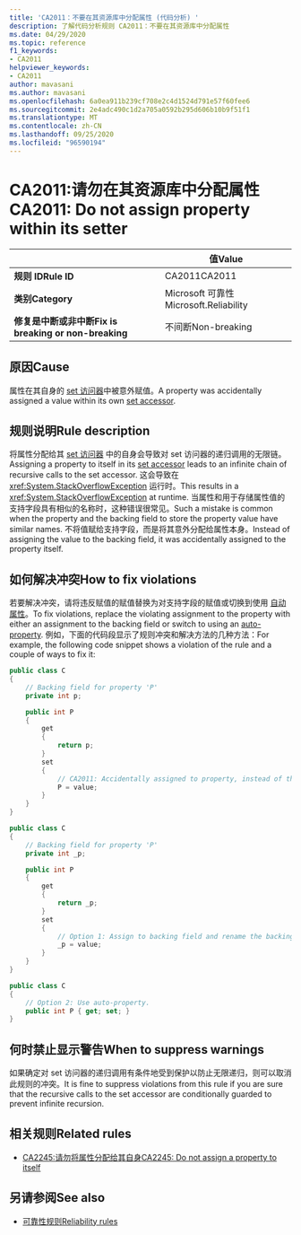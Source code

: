 ```yaml
---
title: 'CA2011：不要在其资源库中分配属性 (代码分析) '
description: 了解代码分析规则 CA2011：不要在其资源库中分配属性
ms.date: 04/29/2020
ms.topic: reference
f1_keywords:
- CA2011
helpviewer_keywords:
- CA2011
author: mavasani
ms.author: mavasani
ms.openlocfilehash: 6a0ea911b239cf708e2c4d1524d791e57f60fee6
ms.sourcegitcommit: 2e4adc490c1d2a705a0592b295d606b10b9f51f1
ms.translationtype: MT
ms.contentlocale: zh-CN
ms.lasthandoff: 09/25/2020
ms.locfileid: "96590194"
---
```

# <a name="ca2011-do-not-assign-property-within-its-setter"></a><span data-ttu-id="b7e6f-103">CA2011:请勿在其资源库中分配属性</span><span class="sxs-lookup"><span data-stu-id="b7e6f-103">CA2011: Do not assign property within its setter</span></span>

| | <span data-ttu-id="b7e6f-104">值</span><span class="sxs-lookup"><span data-stu-id="b7e6f-104">Value</span></span> |
|-|-|
| <span data-ttu-id="b7e6f-105">**规则 ID**</span><span class="sxs-lookup"><span data-stu-id="b7e6f-105">**Rule ID**</span></span> |<span data-ttu-id="b7e6f-106">CA2011</span><span class="sxs-lookup"><span data-stu-id="b7e6f-106">CA2011</span></span>|
| <span data-ttu-id="b7e6f-107">**类别**</span><span class="sxs-lookup"><span data-stu-id="b7e6f-107">**Category**</span></span> |<span data-ttu-id="b7e6f-108">Microsoft 可靠性</span><span class="sxs-lookup"><span data-stu-id="b7e6f-108">Microsoft.Reliability</span></span>|
| <span data-ttu-id="b7e6f-109">**修复是中断或非中断**</span><span class="sxs-lookup"><span data-stu-id="b7e6f-109">**Fix is breaking or non-breaking**</span></span> |<span data-ttu-id="b7e6f-110">不间断</span><span class="sxs-lookup"><span data-stu-id="b7e6f-110">Non-breaking</span></span>|

## <a name="cause"></a><span data-ttu-id="b7e6f-111">原因</span><span class="sxs-lookup"><span data-stu-id="b7e6f-111">Cause</span></span>

<span data-ttu-id="b7e6f-112">属性在其自身的 [set 访问器](../../../csharp/programming-guide/classes-and-structs/using-properties.md#the-set-accessor)中被意外赋值。</span><span class="sxs-lookup"><span data-stu-id="b7e6f-112">A property was accidentally assigned a value within its own [set accessor](../../../csharp/programming-guide/classes-and-structs/using-properties.md#the-set-accessor).</span></span>

## <a name="rule-description"></a><span data-ttu-id="b7e6f-113">规则说明</span><span class="sxs-lookup"><span data-stu-id="b7e6f-113">Rule description</span></span>

<span data-ttu-id="b7e6f-114">将属性分配给其 [set 访问器](../../../csharp/programming-guide/classes-and-structs/using-properties.md#the-set-accessor) 中的自身会导致对 set 访问器的递归调用的无限链。</span><span class="sxs-lookup"><span data-stu-id="b7e6f-114">Assigning a property to itself in its [set accessor](../../../csharp/programming-guide/classes-and-structs/using-properties.md#the-set-accessor) leads to an infinite chain of recursive calls to the set accessor.</span></span> <span data-ttu-id="b7e6f-115">这会导致在 <xref:System.StackOverflowException> 运行时。</span><span class="sxs-lookup"><span data-stu-id="b7e6f-115">This results in a <xref:System.StackOverflowException> at runtime.</span></span> <span data-ttu-id="b7e6f-116">当属性和用于存储属性值的支持字段具有相似的名称时，这种错误很常见。</span><span class="sxs-lookup"><span data-stu-id="b7e6f-116">Such a mistake is common when the property and the backing field to store the property value have similar names.</span></span> <span data-ttu-id="b7e6f-117">不将值赋给支持字段，而是将其意外分配给属性本身。</span><span class="sxs-lookup"><span data-stu-id="b7e6f-117">Instead of assigning the value to the backing field, it was accidentally assigned to the property itself.</span></span>

## <a name="how-to-fix-violations"></a><span data-ttu-id="b7e6f-118">如何解决冲突</span><span class="sxs-lookup"><span data-stu-id="b7e6f-118">How to fix violations</span></span>

<span data-ttu-id="b7e6f-119">若要解决冲突，请将违反赋值的赋值替换为对支持字段的赋值或切换到使用 [自动属性](../../../csharp/programming-guide/classes-and-structs/auto-implemented-properties.md)。</span><span class="sxs-lookup"><span data-stu-id="b7e6f-119">To fix violations, replace the violating assignment to the property with either an assignment to the backing field or switch to using an [auto-property](../../../csharp/programming-guide/classes-and-structs/auto-implemented-properties.md).</span></span> <span data-ttu-id="b7e6f-120">例如，下面的代码段显示了规则冲突和解决方法的几种方法：</span><span class="sxs-lookup"><span data-stu-id="b7e6f-120">For example, the following code snippet shows a violation of the rule and a couple of ways to fix it:</span></span>

```csharp
public class C
{
    // Backing field for property 'P'
    private int p;

    public int P
    {
        get
        {
            return p;
        }
        set
        {
            // CA2011: Accidentally assigned to property, instead of the backing field.
            P = value;
        }
    }
}
```

```csharp
public class C
{
    // Backing field for property 'P'
    private int _p;

    public int P
    {
        get
        {
            return _p;
        }
        set
        {
            // Option 1: Assign to backing field and rename the backing field for clarity.
            _p = value;
        }
    }
}
```

```csharp
public class C
{
    // Option 2: Use auto-property.
    public int P { get; set; }
}
```

## <a name="when-to-suppress-warnings"></a><span data-ttu-id="b7e6f-121">何时禁止显示警告</span><span class="sxs-lookup"><span data-stu-id="b7e6f-121">When to suppress warnings</span></span>

<span data-ttu-id="b7e6f-122">如果确定对 set 访问器的递归调用有条件地受到保护以防止无限递归，则可以取消此规则的冲突。</span><span class="sxs-lookup"><span data-stu-id="b7e6f-122">It is fine to suppress violations from this rule if you are sure that the recursive calls to the set accessor are conditionally guarded to prevent infinite recursion.</span></span>

## <a name="related-rules"></a><span data-ttu-id="b7e6f-123">相关规则</span><span class="sxs-lookup"><span data-stu-id="b7e6f-123">Related rules</span></span>

- [<span data-ttu-id="b7e6f-124">CA2245:请勿将属性分配给其自身</span><span class="sxs-lookup"><span data-stu-id="b7e6f-124">CA2245: Do not assign a property to itself</span></span>](ca2245.md)

## <a name="see-also"></a><span data-ttu-id="b7e6f-125">另请参阅</span><span class="sxs-lookup"><span data-stu-id="b7e6f-125">See also</span></span>

- [<span data-ttu-id="b7e6f-126">可靠性规则</span><span class="sxs-lookup"><span data-stu-id="b7e6f-126">Reliability rules</span></span>](reliability-warnings.md)
